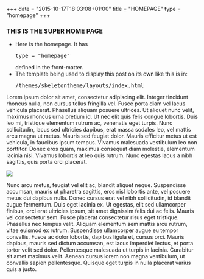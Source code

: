 +++
date = "2015-10-17T18:03:08+01:00"
title = "HOMEPAGE"
type = "homepage"
+++

### THIS IS THE SUPER HOME PAGE ###

<!-- I've written these in raw HTML rather than markdown, so I can style them differently to the rest of the copy -->
<div class="infobox">
<ul>
<li>Here is the homepage. It has <pre>type = "homepage"</pre> defined in the front-matter.</li>
<li>The template being used to display this post on its own like this is in: <pre>/themes/skeletontheme/layouts/index.html</pre></li>
</ul>
</div>

<!-- normal service is resumed! -->

Lorem ipsum dolor sit amet, consectetur adipiscing elit. Integer tincidunt rhoncus nulla, non cursus tellus fringilla vel. Fusce porta diam vel lacus vehicula placerat. Phasellus aliquam posuere ultrices. Ut aliquet nunc velit, maximus rhoncus urna pretium id. Ut nec elit quis felis congue lobortis. Duis leo mi, tristique elementum rutrum ac, venenatis eget turpis. Nunc sollicitudin, lacus sed ultricies dapibus, erat massa sodales leo, vel mattis arcu magna ut metus. Mauris sed feugiat dolor. Mauris efficitur metus ut est vehicula, in faucibus ipsum tempus. Vivamus malesuada vestibulum leo non porttitor. Donec eros quam, maximus consequat diam molestie, elementum lacinia nisi. Vivamus lobortis at leo quis rutrum. Nunc egestas lacus a nibh sagittis, quis porta orci placerat.

<!-- The path to the image here is where it will be located after the site is generated [ie. in /images/] -->
![](/images/superimage04.png)

Nunc arcu metus, feugiat vel elit ac, blandit aliquet neque. Suspendisse accumsan, mauris ut pharetra sagittis, eros nisl lobortis ante, vel posuere metus dui dapibus nulla. Donec cursus erat vel nibh sollicitudin, id blandit augue fermentum. Duis eget lacinia ex. Ut egestas, elit sed ullamcorper finibus, orci erat ultricies ipsum, sit amet dignissim felis dui ac felis. Mauris vel consectetur sem. Fusce placerat consectetur risus eget tristique. Phasellus nec tempus velit. Aliquam elementum sem mattis arcu rutrum, vitae euismod ex rutrum. Suspendisse ullamcorper augue eu tempor convallis. Fusce ac dolor lobortis, dapibus ligula et, cursus orci. Mauris dapibus, mauris sed dictum accumsan, est lacus imperdiet lectus, et porta tortor velit sed dolor. Pellentesque malesuada ut turpis in lacinia. Curabitur sit amet maximus velit. Aenean cursus lorem non magna vestibulum, ut convallis sapien pellentesque. Quisque eget turpis in nulla placerat varius quis a justo.
